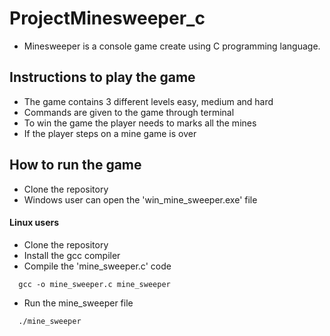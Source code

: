# ProjectMinesweeper_c

- Minesweeper is a console game create using C programming language.

## Instructions to play the game

- The game contains 3 different levels easy, medium and hard
- Commands are given to the game through terminal
- To win the game the player needs to marks all the mines
- If the player steps on a mine game is over

## How to run the game

- Clone the repository
- Windows user can open the 'win_mine_sweeper.exe' file

#### Linux users

- Clone the repository
- Install the gcc compiler
- Compile the 'mine_sweeper.c' code

```
  gcc -o mine_sweeper.c mine_sweeper
```
- Run the mine_sweeper file

```
  ./mine_sweeper
```
